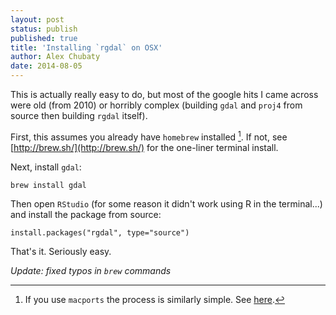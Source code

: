 ```yaml
---
layout: post
status: publish
published: true
title: 'Installing `rgdal` on OSX'
author: Alex Chubaty
date: 2014-08-05
---
```


This is actually really easy to do, but most of the google hits I came across were old (from 2010) or horribly complex (building `gdal` and `proj4` from source then building `rgdal` itself).

First, this assumes you already have `homebrew` installed [^1]. If not, see [http://brew.sh/](http://brew.sh/) for the one-liner terminal install.

Next, install `gdal`:

```
brew install gdal
```

Then open `RStudio` (for some reason it didn't work using R in the terminal...) and install the package from source:

```
install.packages("rgdal", type="source")
```

That's it. Seriously easy.

[^1]: If you use `macports` the process is similarly simple. See [here](http://www.janosgyerik.com/installing-rgdal-in-r-on-os-x-mavericks/).

*Update: fixed typos in `brew` commands*
